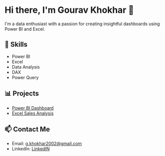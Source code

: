 # Hi there, I'm Gourav Khokhar 👋

I'm a data enthusiast with a passion for creating insightful dashboards using Power BI and Excel.

## 🔧 Skills
- Power BI
- Excel
- Data Analysis
- DAX
- Power Query

## 📊 Projects
- [Power BI Dashboard](https://github.com/G0urv/PowerBi-data-dashboard)
- [Excel Sales Analysis](https://github.com/G0urv/excel-sales-analysis)

## 📫 Contact Me
- Email: g.khokhar2002@gmail.com
- LinkedIn: [LinkedIN](https://www.linkedin.com/in/gourav-khokhar-finance/)
